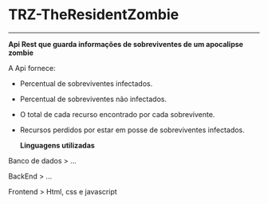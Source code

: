 # TRZ-TheResidentZombie
-----------------------------------------------
**Api Rest que guarda informações de sobreviventes de um apocalipse zombie**

A Api fornece:
- Percentual de sobreviventes infectados.
- Percentual de sobreviventes não infectados.
- O total de cada recurso encontrado por cada sobrevivente.
- Recursos perdidos por estar em posse de sobreviventes infectados.

  **Linguagens utilizadas**

Banco de dados > ...

BackEnd > ...

Frontend > Html, css e javascript

